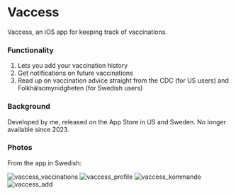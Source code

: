# Vaccess
Vaccess, an iOS app for keeping track of vaccinations. 

### Functionality
1. Lets you add your vaccination history
2. Get notifications on future vaccinations
3. Read up on vaccination advice straight from the CDC (for US users) and Folkhälsomynidgheten (for Swedish users)

### Background 
Developed by me, released on the App Store in US and Sweden. No longer available since 2023.

### Photos
From the app in Swedish:

![vaccess_vaccinations](https://github.com/user-attachments/assets/45c898d4-f0ca-4e17-b5b8-10c52b50c45d)
![vaccess_profile](https://github.com/user-attachments/assets/71abedb5-26e4-40b2-b514-3503f17055b4)
![vaccess_kommande](https://github.com/user-attachments/assets/5c2671ad-7a08-4e7e-b2f1-2059c4aab9cf)
![vaccess_add](https://github.com/user-attachments/assets/fc7ae1e5-f17c-44e2-9eac-24b2a06761a8)
